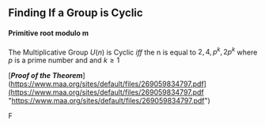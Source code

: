 ## Finding If a Group is Cyclic

#### Primitive root modulo m
The Multiplicative Group $U(n)$ is Cyclic $iff$ the n is equal to $2,4,p^{k},2p^{k}$  where $p$ is a prime number and and $k \geq 1$

[***Proof of the Theorem***](https://www.maa.org/sites/default/files/269059834797.pdf](https://www.maa.org/sites/default/files/269059834797.pdf "https://www.maa.org/sites/default/files/269059834797.pdf")

F